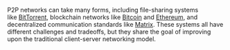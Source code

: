 P2P networks can take many forms, including file-sharing systems like [BitTorrent](https://www.bittorrent.com/), blockchain networks like [Bitcoin](https://bitcoin.org/en/) and [Ethereum](https://ethereum.org/en/), and decentralized communication standards like [Matrix](https://matrix.org/). These systems all have different challenges and tradeoffs, but they share the goal of improving upon the traditional client-server networking model.